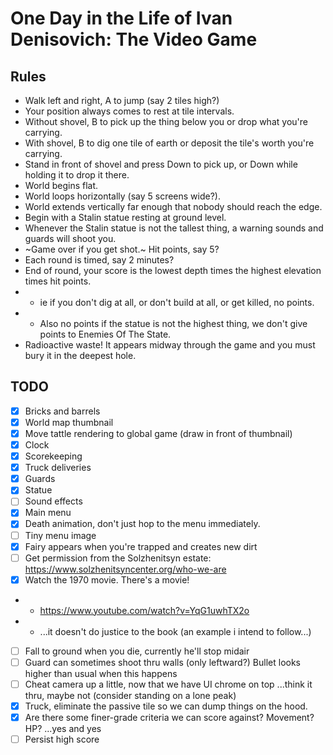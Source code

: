 # One Day in the Life of Ivan Denisovich: The Video Game

## Rules

- Walk left and right, A to jump (say 2 tiles high?)
- Your position always comes to rest at tile intervals.
- Without shovel, B to pick up the thing below you or drop what you're carrying.
- With shovel, B to dig one tile of earth or deposit the tile's worth you're carrying.
- Stand in front of shovel and press Down to pick up, or Down while holding it to drop it there.
- World begins flat.
- World loops horizontally (say 5 screens wide?).
- World extends vertically far enough that nobody should reach the edge.
- Begin with a Stalin statue resting at ground level.
- Whenever the Stalin statue is not the tallest thing, a warning sounds and guards will shoot you.
- ~Game over if you get shot.~ Hit points, say 5?
- Each round is timed, say 2 minutes?
- End of round, your score is the lowest depth times the highest elevation times hit points.
- - ie if you don't dig at all, or don't build at all, or get killed, no points.
- - Also no points if the statue is not the highest thing, we don't give points to Enemies Of The State.
- Radioactive waste! It appears midway through the game and you must bury it in the deepest hole.

## TODO

- [x] Bricks and barrels
- [x] World map thumbnail
- [x] Move tattle rendering to global game (draw in front of thumbnail)
- [x] Clock
- [x] Scorekeeping
- [x] Truck deliveries
- [x] Guards
- [x] Statue
- [ ] Sound effects
- [x] Main menu
- [x] Death animation, don't just hop to the menu immediately.
- [ ] Tiny menu image
- [x] Fairy appears when you're trapped and creates new dirt
- [ ] Get permission from the Solzhenitsyn estate: https://www.solzhenitsyncenter.org/who-we-are
- [x] Watch the 1970 movie. There's a movie!
- - https://www.youtube.com/watch?v=YqG1uwhTX2o
- - ...it doesn't do justice to the book (an example i intend to follow...)
- [ ] Fall to ground when you die, currently he'll stop midair
- [ ] Guard can sometimes shoot thru walls (only leftward?) Bullet looks higher than usual when this happens
- [ ] Cheat camera up a little, now that we have UI chrome on top ...think it thru, maybe not (consider standing on a lone peak)
- [x] Truck, eliminate the passive tile so we can dump things on the hood.
- [x] Are there some finer-grade criteria we can score against? Movement? HP? ...yes and yes
- [ ] Persist high score
